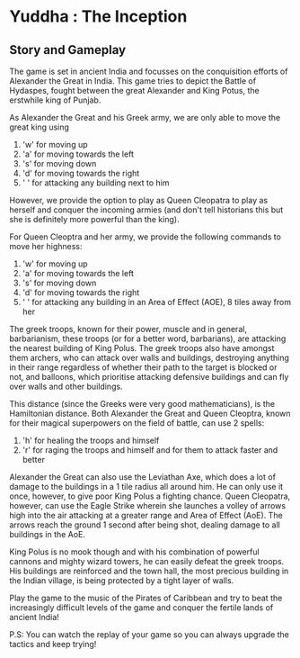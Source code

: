 # Yuddha : The Inception

## Story and Gameplay
The game is set in ancient India and focusses on the conquisition efforts of Alexander the Great in India. This game tries to depict the Battle of Hydaspes, fought between the great Alexander and King Potus, the erstwhile king of Punjab.

As Alexander the Great and his Greek army, we are only able to move the great king using 
1. 'w' for moving up
2. 'a' for moving towards the left
3. 's' for moving down
4. 'd' for moving towards the right
5. ' ' for attacking any building next to him

However, we provide the option to play as Queen Cleopatra to play as herself and conquer the incoming armies (and don't tell historians this but she is definitely more powerful than the king).

For Queen Cleoptra and her army, we provide the following commands to move her highness:
1. 'w' for moving up
2. 'a' for moving towards the left
3. 's' for moving down
4. 'd' for moving towards the right
5. ' ' for attacking any building in an Area of Effect (AOE), 8 tiles away from her

The greek troops, known for their power, muscle and in general, barbarianism, these troops (or for a better word, barbarians), are attacking the nearest building of King Polus. The greek troops also have amongst them archers, who can attack over walls and buildings, destroying anything in their range
regardless of whether their path to the target is blocked or not, and balloons, which prioritise attacking defensive buildings and can fly over walls and other buildings.

This distance (since the Greeks were very good mathematicians), is the Hamiltonian distance. Both Alexander the Great and Queen Cleoptra, known for their magical superpowers on the field of battle, can use 2 spells:
1. 'h' for healing the troops and himself
2. 'r' for raging the troops and himself and for them to attack faster and better

Alexander the Great can also use the Leviathan Axe, which does a lot of damage to the buildings in a 1 tile radius all around him. He can only use it once, however, to give poor King Polus a fighting chance. Queen Cleopatra, however, can use the Eagle Strike wherein she launches a volley of arrows high into the air attacking at a greater range and Area of Effect (AoE). The arrows reach the ground 1 second after being shot, dealing damage to all buildings in the
AoE.

King Polus is no mook though and with his combination of powerful cannons and mighty wizard towers, he can easily defeat the greek troops. His buildings are reinforced and the town hall, the most precious building in the Indian village, is being protected by a tight layer of walls. 

Play the game to the music of the Pirates of Caribbean and try to beat the increasingly difficult levels of the game and conquer the fertile lands of ancient India!

P.S: You can watch the replay of your game so you can always upgrade the tactics and keep trying!